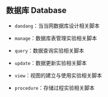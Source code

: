 ## 数据库 Database

- `dandang`：当当网数据库设计相关脚本

- `manage`：数据库表管理实验相关脚本

- `query`：数据查询实验相关脚本

- `update`：数据更新实验相关脚本

- `view`：视图的建立与使用实验相关脚本

- `procedure`：存储过程实验相关脚本